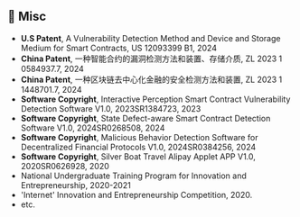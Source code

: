 ##  🧩 Misc
- **U.S Patent**, A Vulnerability Detection Method and Device and Storage Medium for Smart Contracts, US 12093399 B1, 2024
- **China Patent**, 一种智能合约的漏洞检测方法和装置、存储介质, ZL 2023 1 0584937.7, 2024
- **China Patent**, 一种区块链去中心化金融的安全检测方法和装置, ZL 2023 1 1448701.7, 2024
- **Software Copyright**, Interactive Perception Smart Contract Vulnerability Detection Software V1.0, 2023SR1384723, 2023
- **Software Copyright**, State Defect-aware Smart Contract Detection Software V1.0, 2024SR0268508, 2024
- **Software Copyright**, Malicious Behavior Detection Software for Decentralized Financial Protocols V1.0, 2024SR0384256, 2024
- **Software Copyright**, Silver Boat Travel Alipay Applet APP V1.0, 2020SR0626928, 2020
- National Undergraduate Training Program for Innovation and Entrepreneurship, 2020-2021
- 'Internet' Innovation and Entrepreneurship Competition, 2020.
- etc.

